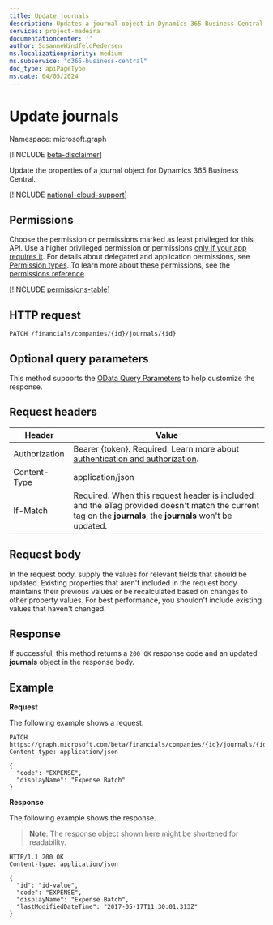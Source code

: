 ```yaml
---
title: Update journals 
description: Updates a journal object in Dynamics 365 Business Central.
services: project-madeira
documentationcenter: ''
author: SusanneWindfeldPedersen
ms.localizationpriority: medium
ms.subservice: "d365-business-central"
doc_type: apiPageType
ms.date: 04/05/2024
---
```


# Update journals

Namespace: microsoft.graph

[!INCLUDE [beta-disclaimer](../../includes/beta-disclaimer.md)]

Update the properties of a journal object for Dynamics 365 Business Central.

[!INCLUDE [national-cloud-support](../../includes/global-only.md)]

## Permissions
Choose the permission or permissions marked as least privileged for this API. Use a higher privileged permission or permissions [only if your app requires it](/graph/permissions-overview#best-practices-for-using-microsoft-graph-permissions). For details about delegated and application permissions, see [Permission types](/graph/permissions-overview#permission-types). To learn more about these permissions, see the [permissions reference](/graph/permissions-reference).

<!-- { "blockType": "permissions", "name": "dynamics_journal_update" } -->
[!INCLUDE [permissions-table](../includes/permissions/dynamics-journal-update-permissions.md)]

## HTTP request

```
PATCH /financials/companies/{id}/journals/{id}
```

## Optional query parameters
This method supports the [OData Query Parameters](/graph/query-parameters) to help customize the response.

## Request headers
|Header        |Value                    |
|--------------|-------------------------|
|Authorization|Bearer {token}. Required. Learn more about [authentication and authorization](/graph/auth/auth-concepts).|
|Content-Type  |application/json         |
|If-Match      |Required. When this request header is included and the eTag provided doesn't match the current tag on the **journals**, the **journals** won't be updated. |

## Request body
In the request body, supply the values for relevant fields that should be updated. Existing properties that aren't included in the request body maintains their previous values or be recalculated based on changes to other property values. For best performance, you shouldn't include existing values that haven't changed.

## Response
If successful, this method returns a `200 OK` response code and an updated **journals** object in the response body.

## Example

**Request**

The following example shows a request.
```http
PATCH https://graph.microsoft.com/beta/financials/companies/{id}/journals/{id}
Content-type: application/json

{
  "code": "EXPENSE",
  "displayName": "Expense Batch"
}
```

**Response**

The following example shows the response. 

> **Note**: The response object shown here might be shortened for readability.

```http
HTTP/1.1 200 OK
Content-type: application/json

{
  "id": "id-value",
  "code": "EXPENSE",
  "displayName": "Expense Batch",
  "lastModifiedDateTime": "2017-05-17T11:30:01.313Z"
}
```



